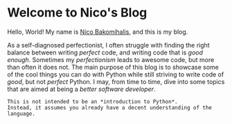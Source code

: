 # Welcome to Nico's Blog

Hello, World! My name is [Nico Bakomihalis](about_the_author.md),
and this is my blog.

As a self-diagnosed perfectionist,
I often struggle with finding the right balance between writing
*perfect* code, and writing code that is *good enough*.
Sometimes my *perfectionism* leads to awesome code,
but more than often it does not.
The main purpose of this blog is to showcase
some of the cool things you can do with Python
while still striving to write code of *good*, but not *perfect* Python.
I may, from time to time, dive into some topics that are
aimed at being a *better software developer*.

```{note}
This is not intended to be an *introduction to Python*.
Instead, it assumes you already have a decent understanding of the language.
```
